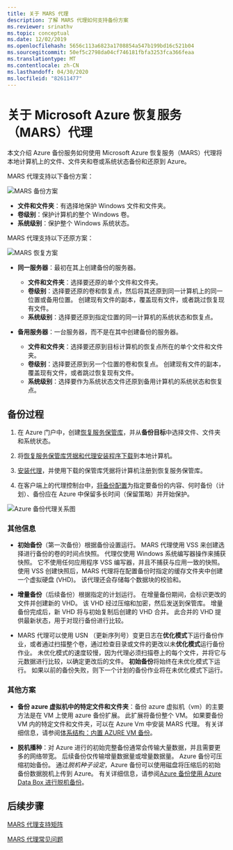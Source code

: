 ```yaml
---
title: 关于 MARS 代理
description: 了解 MARS 代理如何支持备份方案
ms.reviewer: srinathv
ms.topic: conceptual
ms.date: 12/02/2019
ms.openlocfilehash: 5656c113a6823a1708854a547b199bd16c521b04
ms.sourcegitcommit: 50ef5c2798da04cf746181fbfa3253fca366feaa
ms.translationtype: MT
ms.contentlocale: zh-CN
ms.lasthandoff: 04/30/2020
ms.locfileid: "82611477"
---
```

# <a name="about-the-microsoft-azure-recovery-services-mars-agent"></a>关于 Microsoft Azure 恢复服务（MARS）代理

本文介绍 Azure 备份服务如何使用 Microsoft Azure 恢复服务（MARS）代理将本地计算机上的文件、文件夹和卷或系统状态备份和还原到 Azure。

MARS 代理支持以下备份方案：

![MARS 备份方案](./media/backup-try-azure-backup-in-10-mins/backup-scenarios.png)

- **文件和文件夹**：有选择地保护 Windows 文件和文件夹。
- **卷级别**：保护计算机的整个 Windows 卷。
- **系统级别**：保护整个 Windows 系统状态。

MARS 代理支持以下还原方案：

![MARS 恢复方案](./media/backup-try-azure-backup-in-10-mins/restore-scenarios.png)

- **同一服务器**：最初在其上创建备份的服务器。
  - **文件和文件夹**：选择要还原的单个文件和文件夹。
  - **卷级别**：选择要还原的卷和恢复点，然后将其还原到同一计算机上的同一位置或备用位置。  创建现有文件的副本，覆盖现有文件，或者跳过恢复现有文件。
  - **系统级别**：选择要还原到指定位置的同一计算机的系统状态和恢复点。

- **备用服务器**：一台服务器，而不是在其中创建备份的服务器。
  - **文件和文件夹**：选择要还原到目标计算机的恢复点所在的单个文件和文件夹。
  - **卷级别**：选择要还原到另一个位置的卷和恢复点。 创建现有文件的副本，覆盖现有文件，或者跳过恢复现有文件。
  - **系统级别**：选择要作为系统状态文件还原到备用计算机的系统状态和恢复点。

## <a name="backup-process"></a>备份过程

1. 在 Azure 门户中，创建[恢复服务保管库](install-mars-agent.md#create-a-recovery-services-vault)，并从**备份目标**中选择文件、文件夹和系统状态。
2. 将[恢复服务保管库凭据和代理安装程序下载](https://docs.microsoft.com/azure/backup/install-mars-agent#download-the-mars-agent)到本地计算机。

3. [安装代理](https://docs.microsoft.com/azure/backup/install-mars-agent#install-and-register-the-agent)，并使用下载的保管库凭据将计算机注册到恢复服务保管库。
4. 在客户端上的代理控制台中，[将备份配置](https://docs.microsoft.com/azure/backup/backup-windows-with-mars-agent#create-a-backup-policy)为指定要备份的内容、何时备份（计划）、备份应在 Azure 中保留多长时间（保留策略）并开始保护。

![Azure 备份代理关系图](./media/backup-try-azure-backup-in-10-mins/backup-process.png)

### <a name="additional-information"></a>其他信息

- **初始备份**（第一次备份）根据备份设置运行。  MARS 代理使用 VSS 来创建选择进行备份的卷的时间点快照。 代理仅使用 Windows 系统编写器操作来捕获快照。 它不使用任何应用程序 VSS 编写器，并且不捕获与应用一致的快照。 使用 VSS 创建快照后，MARS 代理将在配置备份时指定的缓存文件夹中创建一个虚拟硬盘 (VHD)。 该代理还会存储每个数据块的校验和。

- **增量备份**（后续备份）根据指定的计划运行。 在增量备份期间，会标识更改的文件并创建新的 VHD。 该 VHD 经过压缩和加密，然后发送到保管库。 增量备份完成后，新 VHD 将与初始复制后创建的 VHD 合并。 此合并的 VHD 提供最新状态，用于对现行备份进行比较。

- MARS 代理可以使用 USN （更新序列号）变更日志在**优化模式**下运行备份作业，或者通过扫描整个卷，通过检查目录或文件的更改以未**优化模式**运行备份作业。 未优化模式的速度较慢，因为代理必须扫描卷上的每个文件，并将它与元数据进行比较，以确定更改后的文件。  **初始备份**将始终在未优化模式下运行。 如果以前的备份失败，则下一个计划的备份作业将在未优化模式下运行。

### <a name="additional-scenarios"></a>其他方案

- **备份 azure 虚拟机中的特定文件和文件夹**：备份 azure 虚拟机（vm）的主要方法是在 VM 上使用 azure 备份扩展。 此扩展将备份整个 VM。 如果要备份 VM 内的特定文件和文件夹，可以在 Azure Vm 中安装 MARS 代理。 有关详细信息，请参阅[体系结构：内置 AZURE VM 备份](https://docs.microsoft.com/azure/backup/backup-architecture#architecture-built-in-azure-vm-backup)。

- **脱机播种**：对 Azure 进行的初始完整备份通常会传输大量数据，并且需要更多的网络带宽。 后续备份仅传输增量数据量或增量数据量。 Azure 备份可压缩初始备份。 通过*脱机种子设定*，Azure 备份可以使用磁盘将压缩后的初始备份数据脱机上传到 Azure。 有关详细信息，请参阅[Azure 备份使用 Azure Data Box 进行脱机备份](offline-backup-azure-data-box.md)。

## <a name="next-steps"></a>后续步骤

[MARS 代理支持矩阵](https://docs.microsoft.com/azure/backup/backup-support-matrix-mars-agent)

[MARS 代理常见问题](https://docs.microsoft.com/azure/backup/backup-azure-file-folder-backup-faq)
